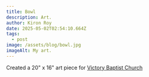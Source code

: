 ```yaml
---
title: Bowl
description: Art.
author: Kiron Roy
date: 2025-05-02T02:54:10.664Z
tags:
  - post
image: /assets/blog/bowl.jpg
imageAlt: My art.
---
```

Created a 20" x 16" art piece for [Victory Baptist Church](https://victoryanaheim.org/)